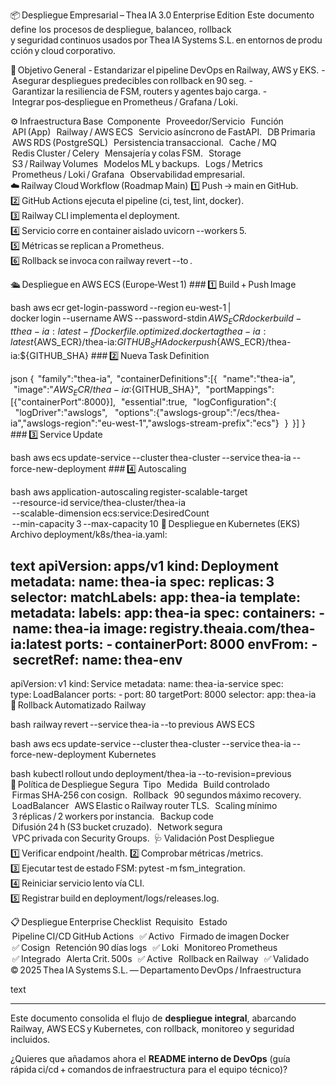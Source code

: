 📦 Despliegue Empresarial – Thea IA 3.0 Enterprise Edition
Este documento define los procesos de despliegue, balanceo, rollback y seguridad continuos usados por Thea IA Systems S.L. en entornos de producción y cloud corporativo.

🧩 Objetivo General
- Estandarizar el pipeline DevOps en Railway, AWS y EKS.
- Asegurar despliegues predecibles con rollback en 90 seg.
- Garantizar la resiliencia de FSM, routers y agentes bajo carga.
- Integrar pos‑despliegue en Prometheus / Grafana / Loki.

⚙️ Infraestructura Base
 Componente 	 Proveedor/Servicio 	 Función 
 API (App) 	 Railway / AWS ECS 	 Servicio asíncrono de FastAPI. 
 DB Primaria 	 AWS RDS (PostgreSQL) 	 Persistencia transaccional. 
 Cache / MQ 	 Redis Cluster / Celery 	 Mensajería y colas FSM. 
 Storage 	 S3 / Railway Volumes 	 Modelos ML y backups. 
 Logs / Metrics 	 Prometheus / Loki / Grafana 	 Observabilidad empresarial. 
☁️ Railway Cloud Workflow (Roadmap Main)
1️⃣ Push → main en GitHub.
2️⃣ GitHub Actions ejecuta el pipeline (ci, test, lint, docker).
3️⃣ Railway CLI implementa el deployment.
4️⃣ Servicio corre en container aislado uvicorn --workers 5.
5️⃣ Métricas se replican a Prometheus.
6️⃣ Rollback se invoca con railway revert --to <id>.

🛳️ Despliegue en AWS ECS (Europe‑West 1)
### 1️⃣ Build + Push Image

bash
aws ecr get-login-password --region eu-west-1 | \
docker login --username AWS --password-stdin ${AWS_ECR}
docker build -t thea-ia:latest -f Dockerfile.optimized .
docker tag thea-ia:latest ${AWS_ECR}/thea-ia:${GITHUB_SHA}
docker push ${AWS_ECR}/thea-ia:${GITHUB_SHA}
### 2️⃣ Nueva Task Definition

json
{
 "family":"thea-ia",
 "containerDefinitions":[{
  "name":"thea-ia",
  "image":"${AWS_ECR}/thea-ia:${GITHUB_SHA}",
  "portMappings":[{"containerPort":8000}],
  "essential":true,
  "logConfiguration":{
   "logDriver":"awslogs",
   "options":{"awslogs-group":"/ecs/thea-ia","awslogs-region":"eu-west-1","awslogs-stream-prefix":"ecs"}
  }
 }]
}
### 3️⃣ Service Update

bash
aws ecs update-service --cluster thea-cluster --service thea-ia --force-new-deployment
### 4️⃣ Autoscaling

bash
aws application-autoscaling register-scalable-target \
 --resource-id service/thea-cluster/thea-ia \
 --scalable-dimension ecs:service:DesiredCount \
 --min-capacity 3 --max-capacity 10
🧱 Despliegue en Kubernetes (EKS)
Archivo deployment/k8s/thea-ia.yaml:

text
apiVersion: apps/v1
kind: Deployment
metadata:
  name: thea-ia
spec:
  replicas: 3
  selector:
    matchLabels:
      app: thea-ia
  template:
    metadata:
      labels:
        app: thea-ia
    spec:
      containers:
        - name: thea-ia
          image: registry.theaia.com/thea-ia:latest
          ports:
            - containerPort: 8000
          envFrom:
            - secretRef:
                name: thea-env
---
apiVersion: v1
kind: Service
metadata:
  name: thea-ia-service
spec:
  type: LoadBalancer
  ports:
    - port: 80
      targetPort: 8000
  selector:
    app: thea-ia
🔄 Rollback Automatizado
Railway

bash
railway revert --service thea-ia --to previous
AWS ECS

bash
aws ecs update-service --cluster thea-cluster --service thea-ia --force-new-deployment
Kubernetes

bash
kubectl rollout undo deployment/thea-ia --to-revision=previous
🧠 Política de Despliegue Segura
 Tipo 	 Medida 
 Build controlado 	 Firmas SHA‑256 con cosign. 
 Rollback 	 90 segundos máximo recovery. 
 LoadBalancer 	 AWS Elastic o Railway router TLS. 
 Scaling mínimo 	 3 réplicas / 2 workers por instancia. 
 Backup code 	 Difusión 24 h (S3 bucket cruzado). 
 Network segura 	 VPC privada con Security Groups. 
🩺 Validación Post Despliegue
1️⃣ Verificar endpoint /health.
2️⃣ Comprobar métricas /metrics.
3️⃣ Ejecutar test de estado FSM: pytest -m fsm_integration.
4️⃣ Reiniciar servicio lento vía CLI.
5️⃣ Registrar build en deployment/logs/releases.log.

📋 Despliegue Enterprise Checklist
 Requisito 	 Estado 
 Pipeline CI/CD GitHub Actions 	 ✅ Activo 
 Firmado de imagen Docker 	 ✅ Cosign 
 Retención 90 días logs 	 ✅ Loki 
 Monitoreo Prometheus 	 ✅ Integrado 
 Alerta Crit. 500s 	 ✅ Active 
 Rollback en Railway 	 ✅ Validado 
© 2025 Thea IA Systems S.L. — Departamento DevOps / Infraestructura

text

---

Este documento consolida el flujo de **despliegue integral**, abarcando Railway, AWS ECS y Kubernetes, con rollback, monitoreo y seguridad incluidos.

¿Quieres que añadamos ahora el **README interno de DevOps** (guía rápida ci/cd + comandos de infraestructura para el equipo técnico)?